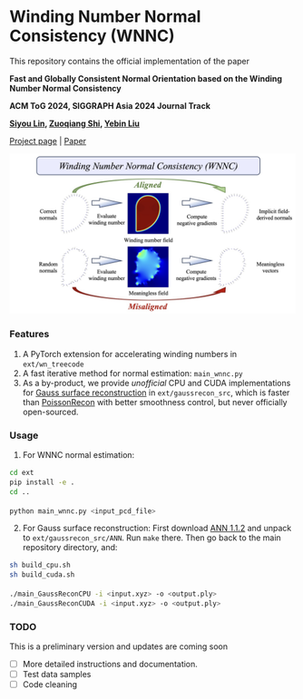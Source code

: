 # Winding Number Normal Consistency (WNNC)

This repository contains the official implementation of the paper

**Fast and Globally Consistent Normal Orientation based on the Winding Number Normal Consistency**

**ACM ToG 2024, SIGGRAPH Asia 2024 Journal Track**

**[Siyou Lin](https://jsnln.github.io/), [Zuoqiang Shi](https://shizqi.github.io/), [Yebin Liu](http://liuyebin.com/)**

[Project page](https://jsnln.github.io/wnnc/index.html) | [Paper](https://arxiv.org/abs/2405.16634)

![WNNC](assets/wnnc_illustration.jpg "WNNC")

### Features

1. A PyTorch extension for accelerating winding numbers in `ext/wn_treecode`
2. A fast iterative method for normal estimation: `main_wnnc.py`
3. As a by-product, we provide *unofficial* CPU and CUDA implementations for [Gauss surface reconstruction](https://dl.acm.org/doi/10.1145/3233984) in `ext/gaussrecon_src`, which is faster than [PoissonRecon](https://github.com/mkazhdan/PoissonRecon) with better smoothness control, but never officially open-sourced.

### Usage

1. For WNNC normal estimation:
```bash
cd ext
pip install -e .
cd ..

python main_wnnc.py <input_pcd_file>
```

2. For Gauss surface reconstruction:
First download [ANN 1.1.2](https://www.cs.umd.edu/~mount/ANN/) and unpack to `ext/gaussrecon_src/ANN`. Run `make` there. Then go back to the main repository directory, and:
```bash
sh build_cpu.sh
sh build_cuda.sh

./main_GaussReconCPU -i <input.xyz> -o <output.ply>
./main_GaussReconCUDA -i <input.xyz> -o <output.ply>
```

### TODO

This is a preliminary version and updates are coming soon

- [ ] More detailed instructions and documentation.
- [ ] Test data samples
- [ ] Code cleaning
